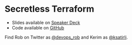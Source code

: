 # Secretless Terraform

* Slides available on [Speaker Deck](https://speakerdeck.com/ksatirli/secretless-terraform)
* Code available on [GitHub](https://github.com/ksatirli/secretless-terraform)

Find Rob on Twitter as [@devops_rob](https://twitter.com/devops_rob) and Kerim as [@ksatirli](https://twitter.com/ksatirli).
